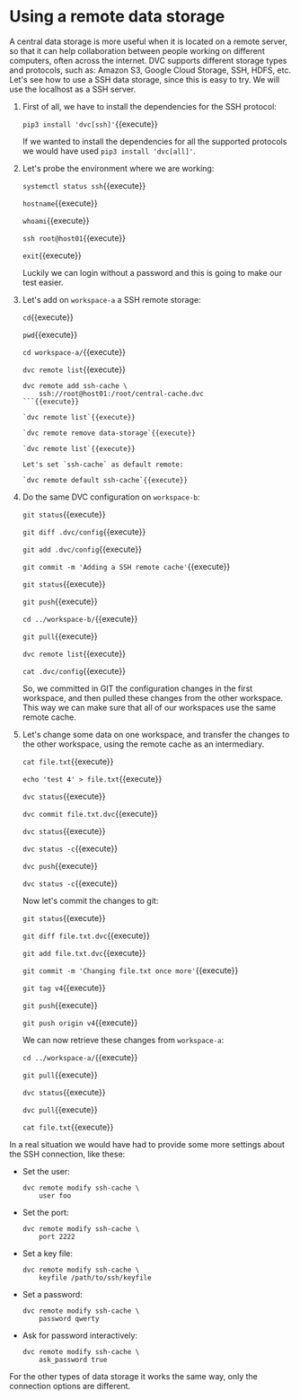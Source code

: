 # Using a remote data storage

A central data storage is more useful when it is located on a remote
server, so that it can help collaboration between people working on
different computers, often across the internet. DVC supports different
storage types and protocols, such as: Amazon S3, Google Cloud Storage,
SSH, HDFS, etc. Let's see how to use a SSH data storage, since this is
easy to try. We will use the localhost as a SSH server.

1. First of all, we have to install the dependencies for the SSH
   protocol:
   
   `pip3 install 'dvc[ssh]'`{{execute}}
   
   If we wanted to install the dependencies for all the supported
   protocols we would have used `pip3 install 'dvc[all]'`.
   
2. Let's probe the environment where we are working:

   `systemctl status ssh`{{execute}}
   
   `hostname`{{execute}}
   
   `whoami`{{execute}}
   
   `ssh root@host01`{{execute}}
   
   `exit`{{execute}}
   
   Luckily we can login without a password and this is going to make
   our test easier.
   
3. Let's add on `workspace-a` a SSH remote storage:

   `cd`{{execute}}
   
   `pwd`{{execute}}
   
   `cd workspace-a/`{{execute}}
   
   `dvc remote list`{{execute}}
   
   ```
   dvc remote add ssh-cache \
       ssh://root@host01:/root/central-cache.dvc
   ```{{execute}}

   `dvc remote list`{{execute}}
   
   `dvc remote remove data-storage`{{execute}}
   
   `dvc remote list`{{execute}}
   
   Let's set `ssh-cache` as default remote:
   
   `dvc remote default ssh-cache`{{execute}}
   
4. Do the same DVC configuration on `workspace-b`:

   `git status`{{execute}}
   
   `git diff .dvc/config`{{execute}}
   
   `git add .dvc/config`{{execute}}
   
   `git commit -m 'Adding a SSH remote cache'`{{execute}}
   
   `git status`{{execute}}
   
   `git push`{{execute}}
   
   `cd ../workspace-b/`{{execute}}
   
   `git pull`{{execute}}
   
   `dvc remote list`{{execute}}
   
   `cat .dvc/config`{{execute}}
   
   So, we committed in GIT the configuration changes in the first
   workspace, and then pulled these changes from the other workspace.
   This way we can make sure that all of our workspaces use the same
   remote cache.
   
5. Let's change some data on one workspace, and transfer the changes
   to the other workspace, using the remote cache as an intermediary.
   
   `cat file.txt`{{execute}}
   
   `echo 'test 4' > file.txt`{{execute}}
   
   `dvc status`{{execute}}
   
   `dvc commit file.txt.dvc`{{execute}}
   
   `dvc status`{{execute}}
   
   `dvc status -c`{{execute}}
   
   `dvc push`{{execute}}
   
   `dvc status -c`{{execute}}
   
   Now let's commit the changes to git:
   
   `git status`{{execute}}
   
   `git diff file.txt.dvc`{{execute}}
   
   `git add file.txt.dvc`{{execute}}
   
   `git commit -m 'Changing file.txt once more'`{{execute}}
   
   `git tag v4`{{execute}}
   
   `git push`{{execute}}
   
   `git push origin v4`{{execute}}
   
   We can now retrieve these changes from `workspace-a`:
   
   `cd ../workspace-a/`{{execute}}
   
   `git pull`{{execute}}
   
   `dvc status`{{execute}}
   
   `dvc pull`{{execute}}
   
   `cat file.txt`{{execute}}


In a real situation we would have had to provide some more settings
about the SSH connection, like these:

- Set the user:
  ```
  dvc remote modify ssh-cache \
      user foo
  ```

- Set the port:
  ```
  dvc remote modify ssh-cache \
      port 2222
  ```

- Set a key file:
  ```
  dvc remote modify ssh-cache \
      keyfile /path/to/ssh/keyfile
  ```

- Set a password:
  ```
  dvc remote modify ssh-cache \
      password qwerty
  ```

- Ask for password interactively:
  ```
  dvc remote modify ssh-cache \
      ask_password true
  ```

For the other types of data storage it works the same way, only the
connection options are different.
